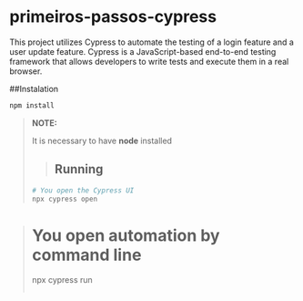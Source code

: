 # primeiros-passos-cypress
 
This project utilizes Cypress to automate the testing of a login feature and a user update feature. Cypress is a JavaScript-based end-to-end testing framework that allows developers to write tests and execute them in a real browser.

##Instalation
```bash
npm install
```
> **NOTE:**
> >
> It is necessary to have **node** installed
> >
> >## Running
> ```bash
> # You open the Cypress UI
> npx cypress open

> # You open automation by command line
> npx cypress run
> ```

